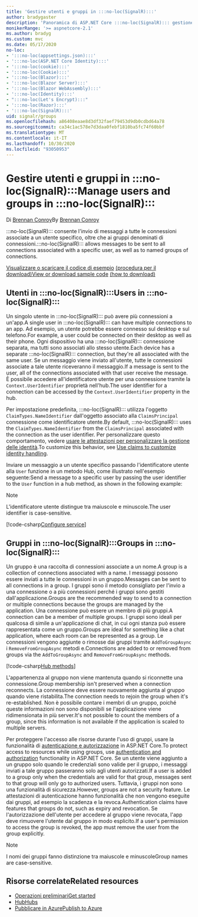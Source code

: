 ```yaml
---
title: 'Gestire utenti e gruppi in :::no-loc(SignalR):::'
author: bradygaster
description: 'Panoramica di ASP.NET Core :::no-loc(SignalR)::: gestione di utenti e gruppi.'
monikerRange: '>= aspnetcore-2.1'
ms.author: bradyg
ms.custom: mvc
ms.date: 05/17/2020
no-loc:
- ':::no-loc(appsettings.json):::'
- ':::no-loc(ASP.NET Core Identity):::'
- ':::no-loc(cookie):::'
- ':::no-loc(Cookie):::'
- ':::no-loc(Blazor):::'
- ':::no-loc(Blazor Server):::'
- ':::no-loc(Blazor WebAssembly):::'
- ':::no-loc(Identity):::'
- ":::no-loc(Let's Encrypt):::"
- ':::no-loc(Razor):::'
- ':::no-loc(SignalR):::'
uid: signalr/groups
ms.openlocfilehash: a86408eaae8d3df32faef79453d9db0cdbd64a78
ms.sourcegitcommit: ca34c1ac578e7d3daa0febf1810ba5fc74f60bbf
ms.translationtype: MT
ms.contentlocale: it-IT
ms.lasthandoff: 10/30/2020
ms.locfileid: "93050953"
---
```

# <a name="manage-users-and-groups-in-no-locsignalr"></a><span data-ttu-id="4165d-103">Gestire utenti e gruppi in :::no-loc(SignalR):::</span><span class="sxs-lookup"><span data-stu-id="4165d-103">Manage users and groups in :::no-loc(SignalR):::</span></span>

<span data-ttu-id="4165d-104">Di [Brennan Conroy](https://github.com/BrennanConroy)</span><span class="sxs-lookup"><span data-stu-id="4165d-104">By [Brennan Conroy](https://github.com/BrennanConroy)</span></span>

<span data-ttu-id="4165d-105">:::no-loc(SignalR)::: consente l'invio di messaggi a tutte le connessioni associate a un utente specifico, oltre che ai gruppi denominati di connessioni.</span><span class="sxs-lookup"><span data-stu-id="4165d-105">:::no-loc(SignalR)::: allows messages to be sent to all connections associated with a specific user, as well as to named groups of connections.</span></span>

<span data-ttu-id="4165d-106">[Visualizzare o scaricare il codice di esempio](https://github.com/dotnet/AspNetCore.Docs/tree/master/aspnetcore/signalr/groups/sample/) [(procedura per il download)](xref:index#how-to-download-a-sample)</span><span class="sxs-lookup"><span data-stu-id="4165d-106">[View or download sample code](https://github.com/dotnet/AspNetCore.Docs/tree/master/aspnetcore/signalr/groups/sample/) [(how to download)](xref:index#how-to-download-a-sample)</span></span>

## <a name="users-in-no-locsignalr"></a><span data-ttu-id="4165d-107">Utenti in :::no-loc(SignalR):::</span><span class="sxs-lookup"><span data-stu-id="4165d-107">Users in :::no-loc(SignalR):::</span></span>

<span data-ttu-id="4165d-108">Un singolo utente in :::no-loc(SignalR)::: può avere più connessioni a un'app.</span><span class="sxs-lookup"><span data-stu-id="4165d-108">A single user in :::no-loc(SignalR)::: can have multiple connections to an app.</span></span> <span data-ttu-id="4165d-109">Ad esempio, un utente potrebbe essere connesso sul desktop e sul telefono.</span><span class="sxs-lookup"><span data-stu-id="4165d-109">For example, a user could be connected on their desktop as well as their phone.</span></span> <span data-ttu-id="4165d-110">Ogni dispositivo ha una :::no-loc(SignalR)::: connessione separata, ma tutti sono associati allo stesso utente.</span><span class="sxs-lookup"><span data-stu-id="4165d-110">Each device has a separate :::no-loc(SignalR)::: connection, but they're all associated with the same user.</span></span> <span data-ttu-id="4165d-111">Se un messaggio viene inviato all'utente, tutte le connessioni associate a tale utente riceveranno il messaggio.</span><span class="sxs-lookup"><span data-stu-id="4165d-111">If a message is sent to the user, all of the connections associated with that user receive the message.</span></span> <span data-ttu-id="4165d-112">È possibile accedere all'identificatore utente per una connessione tramite la `Context.UserIdentifier` proprietà nell'hub.</span><span class="sxs-lookup"><span data-stu-id="4165d-112">The user identifier for a connection can be accessed by the `Context.UserIdentifier` property in the hub.</span></span>

<span data-ttu-id="4165d-113">Per impostazione predefinita, :::no-loc(SignalR)::: utilizza l'oggetto `ClaimTypes.NameIdentifier` dall'oggetto associato alla `ClaimsPrincipal` connessione come identificatore utente.</span><span class="sxs-lookup"><span data-stu-id="4165d-113">By default, :::no-loc(SignalR)::: uses the `ClaimTypes.NameIdentifier` from the `ClaimsPrincipal` associated with the connection as the user identifier.</span></span> <span data-ttu-id="4165d-114">Per personalizzare questo comportamento, vedere [usare le attestazioni per personalizzare la gestione delle identità](xref:signalr/authn-and-authz#use-claims-to-customize-identity-handling).</span><span class="sxs-lookup"><span data-stu-id="4165d-114">To customize this behavior, see [Use claims to customize identity handling](xref:signalr/authn-and-authz#use-claims-to-customize-identity-handling).</span></span>

<span data-ttu-id="4165d-115">Inviare un messaggio a un utente specifico passando l'identificatore utente alla `User` funzione in un metodo Hub, come illustrato nell'esempio seguente:</span><span class="sxs-lookup"><span data-stu-id="4165d-115">Send a message to a specific user by passing the user identifier to the `User` function in a hub method, as shown in the following example:</span></span>

> [!NOTE]
> <span data-ttu-id="4165d-116">L'identificatore utente distingue tra maiuscole e minuscole.</span><span class="sxs-lookup"><span data-stu-id="4165d-116">The user identifier is case-sensitive.</span></span>

[!code-csharp[Configure service](groups/sample/Hubs/ChatHub.cs?range=29-32)]

## <a name="groups-in-no-locsignalr"></a><span data-ttu-id="4165d-117">Gruppi in :::no-loc(SignalR):::</span><span class="sxs-lookup"><span data-stu-id="4165d-117">Groups in :::no-loc(SignalR):::</span></span>

<span data-ttu-id="4165d-118">Un gruppo è una raccolta di connessioni associate a un nome.</span><span class="sxs-lookup"><span data-stu-id="4165d-118">A group is a collection of connections associated with a name.</span></span> <span data-ttu-id="4165d-119">I messaggi possono essere inviati a tutte le connessioni in un gruppo.</span><span class="sxs-lookup"><span data-stu-id="4165d-119">Messages can be sent to all connections in a group.</span></span> <span data-ttu-id="4165d-120">I gruppi sono il metodo consigliato per l'invio a una connessione o a più connessioni perché i gruppi sono gestiti dall'applicazione.</span><span class="sxs-lookup"><span data-stu-id="4165d-120">Groups are the recommended way to send to a connection or multiple connections because the groups are managed by the application.</span></span> <span data-ttu-id="4165d-121">Una connessione può essere un membro di più gruppi.</span><span class="sxs-lookup"><span data-stu-id="4165d-121">A connection can be a member of multiple groups.</span></span> <span data-ttu-id="4165d-122">I gruppi sono ideali per qualcosa di simile a un'applicazione di chat, in cui ogni stanza può essere rappresentata come un gruppo.</span><span class="sxs-lookup"><span data-stu-id="4165d-122">Groups are ideal for something like a chat application, where each room can be represented as a group.</span></span> <span data-ttu-id="4165d-123">Le connessioni vengono aggiunte o rimosse dai gruppi tramite `AddToGroupAsync` i `RemoveFromGroupAsync` metodi e.</span><span class="sxs-lookup"><span data-stu-id="4165d-123">Connections are added to or removed from groups via the `AddToGroupAsync` and `RemoveFromGroupAsync` methods.</span></span>

[!code-csharp[Hub methods](groups/sample/Hubs/ChatHub.cs?range=15-27)]

<span data-ttu-id="4165d-124">L'appartenenza al gruppo non viene mantenuta quando si riconnette una connessione.</span><span class="sxs-lookup"><span data-stu-id="4165d-124">Group membership isn't preserved when a connection reconnects.</span></span> <span data-ttu-id="4165d-125">La connessione deve essere nuovamente aggiunta al gruppo quando viene ristabilita.</span><span class="sxs-lookup"><span data-stu-id="4165d-125">The connection needs to rejoin the group when it's re-established.</span></span> <span data-ttu-id="4165d-126">Non è possibile contare i membri di un gruppo, poiché queste informazioni non sono disponibili se l'applicazione viene ridimensionata in più server.</span><span class="sxs-lookup"><span data-stu-id="4165d-126">It's not possible to count the members of a group, since this information is not available if the application is scaled to multiple servers.</span></span>

<span data-ttu-id="4165d-127">Per proteggere l'accesso alle risorse durante l'uso di gruppi, usare la funzionalità di [autenticazione e autorizzazione](xref:signalr/authn-and-authz) in ASP.NET Core.</span><span class="sxs-lookup"><span data-stu-id="4165d-127">To protect access to resources while using groups, use [authentication and authorization](xref:signalr/authn-and-authz) functionality in ASP.NET Core.</span></span> <span data-ttu-id="4165d-128">Se un utente viene aggiunto a un gruppo solo quando le credenziali sono valide per il gruppo, i messaggi inviati a tale gruppo passeranno solo agli utenti autorizzati.</span><span class="sxs-lookup"><span data-stu-id="4165d-128">If a user is added to a group only when the credentials are valid for that group, messages sent to that group will only go to authorized users.</span></span> <span data-ttu-id="4165d-129">Tuttavia, i gruppi non sono una funzionalità di sicurezza.</span><span class="sxs-lookup"><span data-stu-id="4165d-129">However, groups are not a security feature.</span></span> <span data-ttu-id="4165d-130">Le attestazioni di autenticazione hanno funzionalità che non vengono eseguite dai gruppi, ad esempio la scadenza e la revoca.</span><span class="sxs-lookup"><span data-stu-id="4165d-130">Authentication claims have features that groups do not, such as expiry and revocation.</span></span> <span data-ttu-id="4165d-131">Se l'autorizzazione dell'utente per accedere al gruppo viene revocata, l'app deve rimuovere l'utente dal gruppo in modo esplicito.</span><span class="sxs-lookup"><span data-stu-id="4165d-131">If a user's permission to access the group is revoked, the app must remove the user from the group explicitly.</span></span>

> [!NOTE]
> <span data-ttu-id="4165d-132">I nomi dei gruppi fanno distinzione tra maiuscole e minuscole</span><span class="sxs-lookup"><span data-stu-id="4165d-132">Group names are case-sensitive.</span></span>

## <a name="related-resources"></a><span data-ttu-id="4165d-133">Risorse correlate</span><span class="sxs-lookup"><span data-stu-id="4165d-133">Related resources</span></span>

* [<span data-ttu-id="4165d-134">Operazioni preliminari</span><span class="sxs-lookup"><span data-stu-id="4165d-134">Get started</span></span>](xref:tutorials/signalr)
* [<span data-ttu-id="4165d-135">Hub</span><span class="sxs-lookup"><span data-stu-id="4165d-135">Hubs</span></span>](xref:signalr/hubs)
* [<span data-ttu-id="4165d-136">Pubblicare in Azure</span><span class="sxs-lookup"><span data-stu-id="4165d-136">Publish to Azure</span></span>](xref:signalr/publish-to-azure-web-app)
